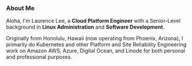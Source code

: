### About Me

Aloha, I'm Laurence Lee, a **Cloud Platform Engineer** with a Senior-Level background in **Linux Administration** and **Software Development**.

Originally from Honolulu, Hawaii (now operating from Phoenix, Arizona), I primarily do Kubernetes and other Platform and Site Reliability Engineering work on Amazon AWS, Azure, Digital Ocean, and Linode for both personal and professional purposes.
